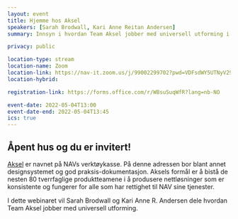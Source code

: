 ```yaml
---
layout: event
title: Hjemme hos Aksel
speakers: [Sarah Brodwall, Kari Anne Reitan Andersen]
summary: Innsyn i hvordan Team Aksel jobber med universell utforming i designsystemet.

privacy: public

location-type: stream
location-name: Zoom
location-link: https://nav-it.zoom.us/j/99002299702?pwd=VDFsdWY5UTNyV29xbitJd0s0RVJpQT09
location-hybrid: 

registration-link: https://forms.office.com/r/WBsuSuqWfR?lang=nb-NO

event-date: 2022-05-04T13:00
event-date-end: 2022-05-04T13:45
ics: true
---
```

## Åpent hus og du er invitert!
[Aksel](https://design.nav.no/) er navnet på NAVs verktøykasse. På denne adressen bor blant annet designsystemet og god praksis-dokumentasjon.  Aksels formål er å bistå de nesten 80 tverrfaglige produktteamene i å produsere nettløsninger som er konsistente og fungerer for alle som har rettighet til NAV sine tjenester.   

I dette webinaret vil Sarah Brodwall og Kari Anne R. Andersen dele hvordan Team Aksel jobber med universell utforming.
